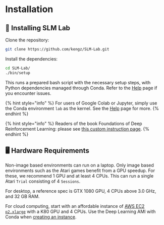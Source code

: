 # Installation

## 💽 Installing SLM Lab

Clone the repository:

```bash
git clone https://github.com/kengz/SLM-Lab.git
```

Install the dependencies:

```bash
cd SLM-Lab/
./bin/setup
```

This runs a prepared bash script with the necessary setup steps, with Python dependencies managed through Conda. Refer to the [Help](../resources/help.md) page if you encounter issues.

{% hint style="info" %}
For users of Google Colab or Jupyter, simply use the Conda environment `lab` as the kernel. See the [Help](../resources/help.md) page for more.
{% endhint %}

{% hint style="info" %}
Readers of the book Foundations of Deep Reinforcement Learning: please see [this custom instruction page](../publications-and-talks/instruction-for-the-book-+-intro-to-rl-section.md).
{% endhint %}

## 🖥 Hardware Requirements

Non-image based environments can run on a laptop. Only image based environments such as the Atari games benefit from a GPU speedup. For these, we recommend 1 GPU and at least 4 CPUs. This can run a single Atari `Trial` consisting of 4 `Sessions`.

For desktop, a reference spec is GTX 1080 GPU, 4 CPUs above 3.0 GHz, and 32 GB RAM.

For cloud computing, start with an affordable instance of [AWS EC2 `p2.xlarge`](https://aws.amazon.com/ec2/instance-types/p2/) with a K80 GPU and 4 CPUs. Use the Deep Learning AMI with Conda when [creating an instance](https://aws.amazon.com/getting-started/tutorials/get-started-dlami/). 

